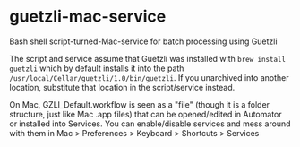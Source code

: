 # guetzli-mac-service
Bash shell script-turned-Mac-service for batch processing using Guetzli

The script and service assume that Guetzli was installed with `brew install guetzli` which by default installs it into the path `/usr/local/Cellar/guetzli/1.0/bin/guetzli`. If you unarchived into another location, substitute that location in the script/service instead.

On Mac, GZLI_Default.workflow is seen as a "file" (though it is a folder structure, just like Mac .app files) that can be opened/edited in Automator or installed into Services. You can enable/disable services and mess around with them in Mac > Preferences > Keyboard > Shortcuts > Services
